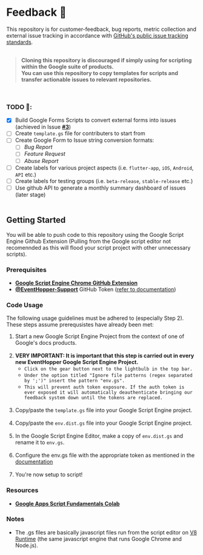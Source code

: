 # Feedback :speech_balloon:
This repository is for customer-feedback, bug reports, metric collection and external issue tracking in accordance with [GitHub's public issue tracking standards](https://docs.github.com/en/github/creating-cloning-and-archiving-repositories/creating-an-issues-only-repository).<br><br>

>**Cloning this repository is discouraged if simply using for scripting within the Google suite of products.<br>You can use this repository to copy templates for scripts and transfer actionable issues to relevant repositories.**

<br>

### **TODO :dart::**

- [x] Build Google Forms Scripts to convert external forms into issues (achieved in Issue [**#3**](https://github.com/EventHopper/Feedback/issues/3))
- [ ] Create `template.gs` file for contributers to start from
- [ ] Create Google Form to Issue string conversion formats:
  - [ ] _Bug Report_
  - [ ] _Feature Request_
  - [ ] _Abuse Report_
- [ ] Create labels for various project aspects (i.e. `flutter-app`, `iOS`, `Android`, `API` etc.)
- [ ] Create labels for testing groups (i.e. `beta-release`, `stable-release` etc.)
- [ ] Use github API to generate a monthly summary dashboard of issues (later stage)
<br><br>

## Getting Started

 You will be able to push code to this repository using the Google Script Engine Github Extension (Pulling from the Google script editor not recomennded as this will flood your script project with other unnecessary scripts).

### Prerequisites

- [**Google Script Engine Chrome GitHub Extension**](https://chrome.google.com/webstore/detail/google-apps-script-github/lfjcgcmkmjjlieihflfhjopckgpelofo/related?hl=en)
- [**@EventHopper-Support**](https://github.com/eventhopper-support) GitHub Token ([refer to documentation](https://docs.google.com/document/d/1zYid1Ei8TIXN1NPlI_dxAUcbUdDYtzD9XH4cNu6cb-k/edit#))

### Code Usage

The following usage guidelines must be adhered to (especially Step 2).<br> These steps assume prerequsistes have already been met:

1. Start a new Google Script Engine Project from the context of one of Google's docs products.<br><br>
2. **VERY IMPORTANT: It is important that this step is carried out in every new EventHopper Google Script Engine Project.**<br> 
    - `Click on the gear button next to the lightbulb in the top bar. `
    - `Under the option titled "Ignore file patterns (regex separated by ';')" insert the pattern "env.gs". `
    - `This will prevent auth token exposure. If the auth token is ever exposed it will automatically deauthenticate bringing our feedback system down until the tokens are replaced.`
<br><br>
3. Copy/paste the `template.gs` file into your Google Script Engine project.<br><br>
4. Copy/paste the `env.dist.gs` file into your Google Script Engine project.<br><br>
5. In the Google Script Engine Editor, make a copy of `env.dist.gs` and rename it to `env.gs`.<br><br>
6. Configure the env.gs file with the appropriate token as mentioned in the [documentation](https://docs.google.com/document/d/1zYid1Ei8TIXN1NPlI_dxAUcbUdDYtzD9XH4cNu6cb-k/edit#)<br><br>
7. You're now setup to script!

### Resources

- [**Google Apps Script Fundamentals Colab**](https://developers.google.com/apps-script/quickstart/fundamentals-codelabs) 

### Notes
- The .gs files are basically javascript files run from the script editor on [V8 Runtime](https://developers.google.com/apps-script/guides/v8-runtime) (the same javascript engine that runs Google Chrome and Node.js).
